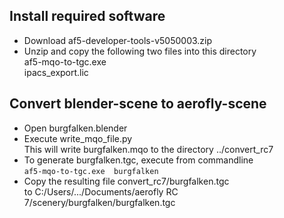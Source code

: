 
## Install required software

- Download af5-developer-tools-v5050003.zip
- Unzip and copy the following two files into this directory  
	af5-mqo-to-tgc.exe  
	ipacs_export.lic
  



## Convert blender-scene to aerofly-scene

- Open burgfalken.blender
- Execute write_mqo_file.py  
  This will write burgfalken.mqo to the directory ../convert_rc7
- To generate burgfalken.tgc, execute from commandline  
  ```af5-mqo-to-tgc.exe  burgfalken```
- Copy the resulting file convert_rc7/burgfalken.tgc  
  to C:/Users/.../Documents/aerofly RC 7/scenery/burgfalken/burgfalken.tgc